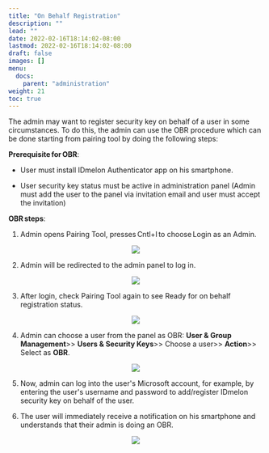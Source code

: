 ```yaml
---
title: "On Behalf Registration"
description: ""
lead: ""
date: 2022-02-16T18:14:02-08:00
lastmod: 2022-02-16T18:14:02-08:00
draft: false
images: []
menu:
  docs:
    parent: "administration"
weight: 21
toc: true
---
```


The admin may want to register security key on behalf of a user in some circumstances. To do this, the admin can use the OBR procedure which can be done starting from pairing tool by doing the following steps: 

**Prerequisite for OBR**:
- User must install IDmelon Authenticator app on his smartphone. 

- User security key status must be active in administration panel (Admin must add the user to the panel via invitation email and user must accept the invitation)  

**OBR steps**:
1. Admin opens Pairing Tool, presses Cntl+I to choose Login as an Admin.
<p align="center">
    <img src="/images/vendor/Panel/OBR_1.png">
</p>

2. Admin will be redirected to the admin panel to log in.
<p align="center">
    <img src="/images/vendor/Panel/OBR_2.png">
</p>

3. After login, check Pairing Tool again to see Ready for on behalf registration status.

<p align="center">
    <img src="/images/vendor/Panel/OBR_3.png">
</p>

4.	Admin can choose a user from the panel as OBR: **User & Group Management**>> **Users & Security Keys**>> Choose a user>> **Action**>> Select as **OBR**.

<p align="center">
    <img src="/images/vendor/Panel/OBR_4.png">
</p>

5.	Now, admin can log into the user's Microsoft account, for example, by entering the user's username and password to add/register IDmelon security key on behalf of the user. 

6.	The user will immediately receive a notification on his smartphone and understands that their admin is doing an OBR.

<p align="center">
    <img src="/images/vendor/Panel/OBR_5.png">
</p>